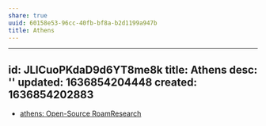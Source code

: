 ```yaml
---
share: true
uuid: 60158e53-96cc-40fb-bf8a-b2d1199a947b
title: Athens
---
```

---
id: JLlCuoPKdaD9d6YT8me8k
title: Athens
desc: ''
updated: 1636854204448
created: 1636854202883
---

* [athens: Open-Source RoamResearch](https://github.com/athensresearch/athens)